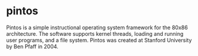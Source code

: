 pintos
======

Pintos is a simple instructional operating system framework for the 80x86 architecture. The software supports kernel threads, loading and running user programs, and a file system. Pintos was created at Stanford University by Ben Pfaff in 2004.
